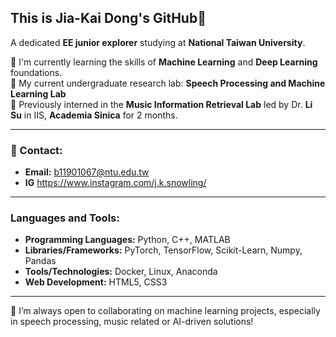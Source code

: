 ## This is Jia-Kai Dong's GitHub👋

A dedicated **EE junior explorer** studying at **National Taiwan University**.

📖 I'm currently learning the skills of **Machine Learning** and **Deep Learning** foundations.  
🤖 My current undergraduate research lab: **Speech Processing and Machine Learning Lab**  
📝 Previously interned in the **Music Information Retrieval Lab** led by Dr. **Li Su** in IIS, **Academia Sinica** for 2 months.

---

### 📧 Contact:
- **Email:** b11901067@ntu.edu.tw
- **IG** https://www.instagram.com/j.k.snowling/

---

### Languages and Tools:
- **Programming Languages:** Python, C++, MATLAB
- **Libraries/Frameworks:** PyTorch, TensorFlow, Scikit-Learn, Numpy, Pandas
- **Tools/Technologies:** Docker, Linux,  Anaconda
- **Web Development:** HTML5, CSS3

---

🌱 I’m always open to collaborating on machine learning projects, especially in speech processing, music related or AI-driven solutions!


